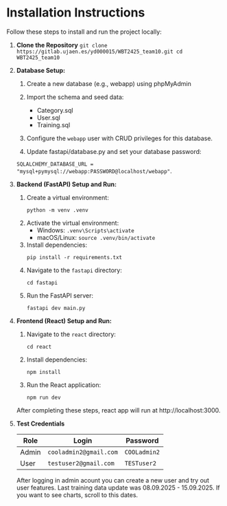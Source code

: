 # Installation Instructions

Follow these steps to install and run the project locally:

1. **Clone the Repository**
        ```
        git clone https://gitlab.ujaen.es/yd000015/WBT2425_team10.git
        cd WBT2425_team10
        ```

2.  **Database Setup:**
    1. Create a new database (e.g., webapp) using phpMyAdmin
    2. Import the schema and seed data:

        - Category.sql
        - User.sql
        - Training.sql

    3. Configure the `webapp` user with CRUD privileges for this database.
    4. Update fastapi/database.py and set your database password:
    
     `SQLALCHEMY_DATABASE_URL = "mysql+pymysql://webapp:PASSWORD@localhost/webapp"`.

3.  **Backend (FastAPI) Setup and Run:**

    1. Create a virtual environment:
        ```
        python -m venv .venv
        ```
    2. Activate the virtual environment:
        * Windows: `.venv\Scripts\activate`
        * macOS/Linux: `source .venv/bin/activate`
    3. Install dependencies:
        ```
        pip install -r requirements.txt
        ```
    4. Navigate to the `fastapi` directory:
        ```
        cd fastapi
        ```
    5. Run the FastAPI server:
        ```
        fastapi dev main.py
        ```

4.  **Frontend (React) Setup and Run:**
    1. Navigate to the `react` directory:
        ```
        cd react
        ```
    2. Install dependencies:
        ```
        npm install
        ```
    3. Run the React application:
        ```
        npm run dev
        ```

    After completing these steps, react app will run at http://localhost:3000.

5. **Test Credentials**

    | Role  | Login                  | Password     |
    | ----- | ---------------------- | ------------ |
    | Admin | `cooladmin2@gmail.com` | `COOLadmin2` |
    | User  | `testuser2@gmail.com`  | `TESTuser2`  |



    After logging in admin acount you can  create a new user and try out user features.
    Last training data update was 08.09.2025 - 15.09.2025. If you want to see charts, scroll to this dates.